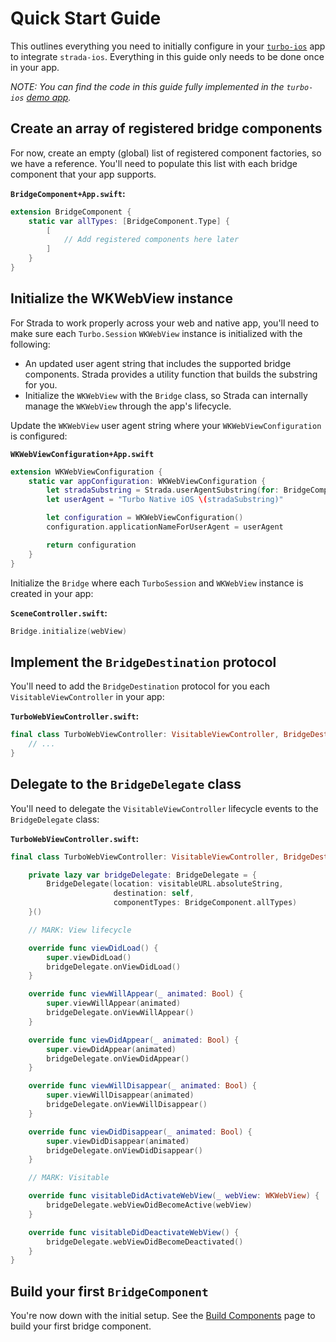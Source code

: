 # Quick Start Guide

This outlines everything you need to initially configure in your [`turbo-ios`](https://github.com/hotwired/turbo-ios) app to integrate `strada-ios`. Everything in this guide only needs to be done once in your app.

_NOTE: You can find the code in this guide fully implemented in the `turbo-ios` [demo app](https://github.com/hotwired/turbo-ios/tree/main/Demo)._

## Create an array of registered bridge components

For now, create an empty (global) list of registered component factories, so we have a reference. You'll need to populate this list with each bridge component that your app supports.

**`BridgeComponent+App.swift`:**
```swift
extension BridgeComponent {
    static var allTypes: [BridgeComponent.Type] {
        [
            // Add registered components here later
        ]
    }
}
```

## Initialize the WKWebView instance

For Strada to work properly across your web and native app, you'll need to make sure each `Turbo.Session` `WKWebView` instance is initialized with the following:
- An updated user agent string that includes the supported bridge components. Strada provides a utility function that builds the substring for you.
- Initialize the `WKWebView` with the `Bridge` class, so Strada can internally manage the `WKWebView` through the app's lifecycle.

Update the `WKWebView` user agent string where your `WKWebViewConfiguration` is configured:

**`WKWebViewConfiguration+App.swift`**
```swift
extension WKWebViewConfiguration {
    static var appConfiguration: WKWebViewConfiguration {
        let stradaSubstring = Strada.userAgentSubstring(for: BridgeComponent.allTypes)
        let userAgent = "Turbo Native iOS \(stradaSubstring)"

        let configuration = WKWebViewConfiguration()
        configuration.applicationNameForUserAgent = userAgent

        return configuration
    }
}
```

Initialize the `Bridge` where each `TurboSession` and `WKWebView` instance is created in your app:

**`SceneController.swift`:**
```swift
Bridge.initialize(webView)
```

## Implement the `BridgeDestination` protocol
You'll need to add the `BridgeDestination` protocol for you each `VisitableViewController` in your app:

**`TurboWebViewController.swift`:**
```swift
final class TurboWebViewController: VisitableViewController, BridgeDestination {
    // ...
}
```

## Delegate to the `BridgeDelegate` class
You'll need to delegate the `VisitableViewController` lifecycle events to the `BridgeDelegate` class:

**`TurboWebViewController.swift`:**
```swift
final class TurboWebViewController: VisitableViewController, BridgeDestination {

    private lazy var bridgeDelegate: BridgeDelegate = {
        BridgeDelegate(location: visitableURL.absoluteString,
                       destination: self,
                       componentTypes: BridgeComponent.allTypes)
    }()

    // MARK: View lifecycle

    override func viewDidLoad() {
        super.viewDidLoad()
        bridgeDelegate.onViewDidLoad()
    }

    override func viewWillAppear(_ animated: Bool) {
        super.viewWillAppear(animated)
        bridgeDelegate.onViewWillAppear()
    }

    override func viewDidAppear(_ animated: Bool) {
        super.viewDidAppear(animated)
        bridgeDelegate.onViewDidAppear()
    }

    override func viewWillDisappear(_ animated: Bool) {
        super.viewWillDisappear(animated)
        bridgeDelegate.onViewWillDisappear()
    }

    override func viewDidDisappear(_ animated: Bool) {
        super.viewDidDisappear(animated)
        bridgeDelegate.onViewDidDisappear()
    }

    // MARK: Visitable

    override func visitableDidActivateWebView(_ webView: WKWebView) {
        bridgeDelegate.webViewDidBecomeActive(webView)
    }

    override func visitableDidDeactivateWebView() {
        bridgeDelegate.webViewDidBecomeDeactivated()
    }
}
```

## Build your first `BridgeComponent`

You're now down with the initial setup. See the [Build Components](BUILD-COMPONENTS.md) page to build your first bridge component.
